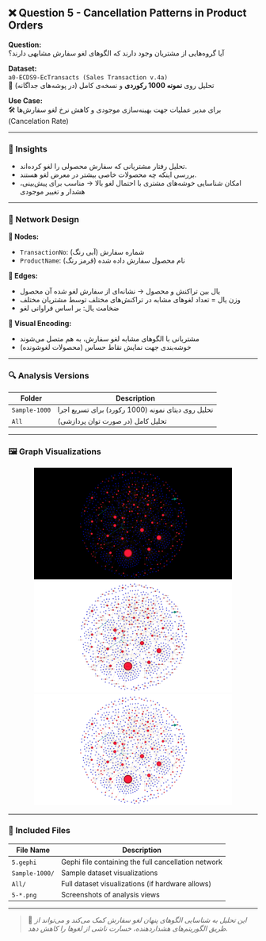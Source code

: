 ## ❌ Question 5 - Cancellation Patterns in Product Orders

**Question:**  
آیا گروه‌هایی از مشتریان وجود دارند که الگوهای لغو سفارش مشابهی دارند؟

**Dataset:**  
`a0-ECDS9-EcTransacts (Sales Transaction v.4a)`  
📌 تحلیل روی **نمونه‌ 1000 رکوردی** و نسخه‌ی کامل (در پوشه‌های جداگانه)

**Use Case:**  
🛠️ برای مدیر عملیات جهت بهینه‌سازی موجودی و کاهش نرخ لغو سفارش‌ها (Cancelation Rate)

---

### 🧠 Insights

- تحلیل رفتار مشتریانی که سفارش محصولی را لغو کرده‌اند.
- بررسی اینکه چه محصولات خاصی بیشتر در معرض لغو هستند.
- امکان شناسایی خوشه‌های مشتری با احتمال لغو بالا → مناسب برای پیش‌بینی، هشدار و تغییر موجودی

---

### 🧾 Network Design

**🔵 Nodes:**  
- `TransactionNo`: شماره سفارش (آبی رنگ)  
- `ProductName`: نام محصول سفارش داده شده (قرمز رنگ)

**🔗 Edges:**  
- یال بین تراکنش و محصول → نشانه‌ای از سفارش لغو شده آن محصول  
- وزن یال = تعداد لغوهای مشابه در تراکنش‌های مختلف توسط مشتریان مختلف  
- ضخامت یال: بر اساس فراوانی لغو

**🎨 Visual Encoding:**  
- مشتریانی با الگوهای مشابه لغو سفارش، به هم متصل می‌شوند  
- خوشه‌بندی جهت نمایش نقاط حساس (محصولات لغوشونده)

---

### 🔍 Analysis Versions

| Folder          | Description                                          |
|------------------|------------------------------------------------------|
| `Sample-1000`    | تحلیل روی دیتای نمونه (1000 رکورد) برای تسریع اجرا  |
| `All`            | تحلیل کامل (در صورت توان پردازشی)                    |

---

### 🖼️ Graph Visualizations

<div align="center">
  <img src="./5-1.png" width="400"/>
  <img src="./5-2.png" width="400"/>
  <img src="./5-3.png" width="400"/>
</div>

---

### 📁 Included Files

| File Name        | Description                                           |
|------------------|-------------------------------------------------------|
| `5.gephi`        | Gephi file containing the full cancellation network   |
| `Sample-1000/`   | Sample dataset visualizations                         |
| `All/`           | Full dataset visualizations (if hardware allows)      |
| `5-*.png`        | Screenshots of analysis views                         |

---

> 📌 *این تحلیل به شناسایی الگوهای پنهان لغو سفارش کمک می‌کند و می‌تواند از طریق الگوریتم‌های هشداردهنده، خسارت ناشی از لغوها را کاهش دهد.*


